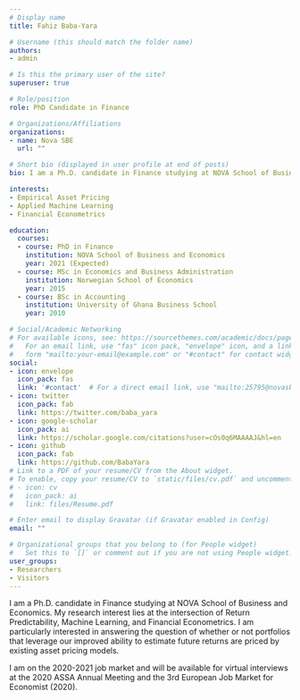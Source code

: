 ```yaml
---
# Display name
title: Fahiz Baba-Yara

# Username (this should match the folder name)
authors:
- admin

# Is this the primary user of the site?
superuser: true

# Role/position
role: PhD Candidate in Finance

# Organizations/Affiliations
organizations:
- name: Nova SBE
  url: ""

# Short bio (displayed in user profile at end of posts)
bio: I am a Ph.D. candidate in Finance studying at NOVA School of Business and Economics.

interests:
- Empirical Asset Pricing
- Applied Machine Learning
- Financial Econometrics

education:
  courses:
  - course: PhD in Finance
    institution: NOVA School of Business and Economics
    year: 2021 (Expected)
  - course: MSc in Economics and Business Administration
    institution: Norwegian School of Economics
    year: 2015
  - course: BSc in Accounting
    institution: University of Ghana Business School
    year: 2010

# Social/Academic Networking
# For available icons, see: https://sourcethemes.com/academic/docs/page-builder/#icons
#   For an email link, use "fas" icon pack, "envelope" icon, and a link in the
#   form "mailto:your-email@example.com" or "#contact" for contact widget.
social:
- icon: envelope
  icon_pack: fas
  link: '#contact'  # For a direct email link, use "mailto:25795@novasbe.pt".
- icon: twitter
  icon_pack: fab
  link: https://twitter.com/baba_yara
- icon: google-scholar
  icon_pack: ai
  link: https://scholar.google.com/citations?user=cOs0q6MAAAAJ&hl=en
- icon: github
  icon_pack: fab
  link: https://github.com/BabaYara
# Link to a PDF of your resume/CV from the About widget.
# To enable, copy your resume/CV to `static/files/cv.pdf` and uncomment the lines below.
# - icon: cv
#   icon_pack: ai
#   link: files/Resume.pdf

# Enter email to display Gravatar (if Gravatar enabled in Config)
email: ""

# Organizational groups that you belong to (for People widget)
#   Set this to `[]` or comment out if you are not using People widget.
user_groups:
- Researchers
- Visitors
---
```


I am a Ph.D. candidate in Finance studying at NOVA School of Business and Economics. My research interest lies at the intersection of Return Predictability, Machine Learning, and Financial Econometrics. I am particularly interested in answering the question of whether or not portfolios that leverage our improved ability to estimate future returns are priced by existing asset pricing models.

I am on the 2020-2021 job market and will be available for virtual interviews at the 2020 ASSA Annual Meeting and the 3rd European Job Market for Economist (2020).
